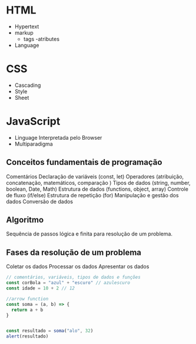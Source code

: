 # HTML

- Hypertext
- markup
    - tags
    -atributes
- Language

# CSS

- Cascading
- Style
- Sheet

# JavaScript

- Linguage Interpretada pelo Browser
- Multiparadigma 

## Conceitos fundamentais de programação

Comentários Declaração de variáveis (const, let) 
Operadores (atribuição, concatenação, matemáticos, comparação ) Tipos de dados (string, number, boolean, Date, Math) 
Estrutura de dados (functions, object, array) 
Controle de fluxo (if/else) 
Estrutura de repetição (for) 
Manipulação e gestão dos dados 
Conversão de dados

## Algoritmo

Sequência de passos lógica e finita para resolução de um problema.

## Fases da resolução de um problema

Coletar os dados 
Processar os dados 
Apresentar os dados

```js
// comentários, variáveis, tipos de dados e funções
const corBola = "azul" + "escuro" // azulescuro
const idade = 10 + 2 // 12

//arrow function
const soma = (a, b) => {
  return a + b
}


const resultado = soma("alo", 32)
alert(resultado)
```